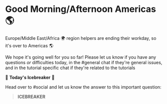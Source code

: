 # Good Morning/Afternoon Americas :earth_americas:

Europe/Middle East/Africa :earth_africa: region helpers are ending their workday, so it's over to Americas :earth_americas:

We hope it's going well for you so far! Please let us know if you have any questions *or* difficulties today, in the #general chat if they're general issues, and in the tutorial specific chat if they're related to the tutorials

:ice_cube: **Today's Icebreaker** :ice_cube:

Head over to #social and let us know the answer to this important question:

>  **ICEBREAKER**
